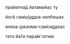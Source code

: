 прайатна̄д йатама̄нас ту

йогӣ сам̇ш́уддха-килбишах̣

анека-джанма-сам̇сиддхас

тато йа̄ти пара̄м̇ гатим